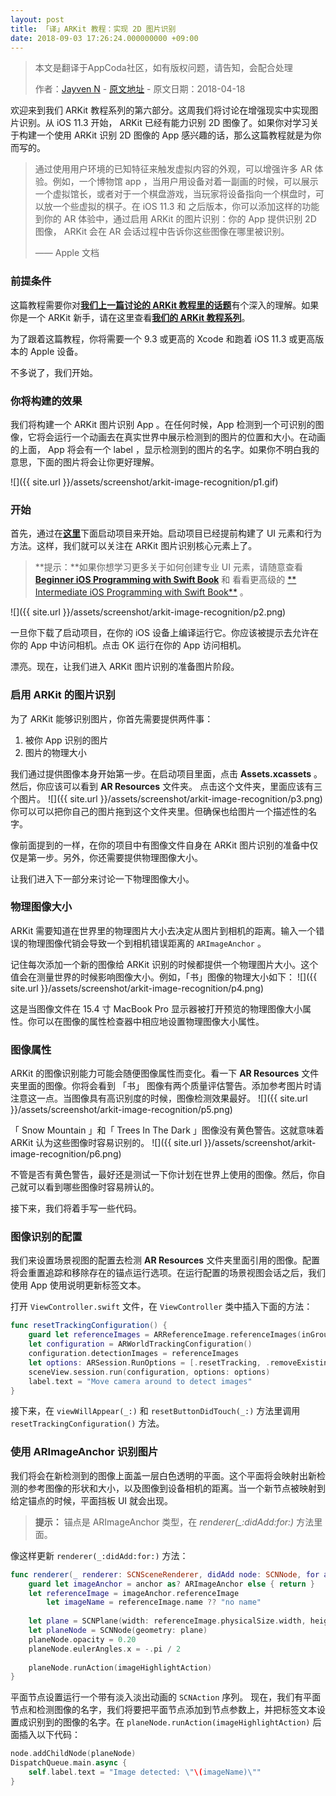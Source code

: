 ```yaml
---
layout: post
title: 「译」ARKit 教程：实现 2D 图片识别
date: 2018-09-03 17:26:24.000000000 +09:00
---
```


> 本文是翻译于AppCoda社区，如有版权问题，请告知，会配合处理
>  
>  作者：[Jayven N](https://medium.com/@jayvenn)    -    [原文地址](https://www.appcoda.com/arkit-image-recognition/)    -    原文日期：2018-04-18


欢迎来到我们 ARKit 教程系列的第六部分。这周我们将讨论在增强现实中实现图片识别。从 iOS 11.3 开始， ARKit 已经有能力识别 2D 图像了。如果你对学习关于构建一个使用 ARKit 识别 2D 图像的 App 感兴趣的话，那么这篇教程就是为你而写的。

> 通过使用用户环境的已知特征来触发虚拟内容的外观，可以增强许多 AR 体验。例如，一个博物馆 app ，当用户用设备对着一副画的时候，可以展示一个虚拟馆长，或者对于一个棋盘游戏，当玩家将设备指向一个棋盘时，可以放一个些虚拟的棋子。在 iOS 11.3 和 之后版本，你可以添加这样的功能到你的 AR 体验中，通过启用 ARKit 的图片识别：你的 App 提供识别 2D 图像， ARKit 会在 AR 会话过程中告诉你这些图像在哪里被识别。
> 
> —— Apple 文档 


### 前提条件

这篇教程需要你对[**我们上一篇讨论的 ARKit 教程里的话题**](https://emptywalker.github.io/2018/08/arkit-light-estimation/)有个深入的理解。如果你是一个 ARKit 新手，请在这里查看[**我们的 ARKit 教程系列**](https://www.appcoda.com/tag/arkit/)。

为了跟着这篇教程，你将需要一个 9.3 或更高的 Xcode 和跑着 iOS 11.3 或更高版本的 Apple 设备。

不多说了，我们开始。

### 你将构建的效果

我们将构建一个 ARKit 图片识别 App 。在任何时候，App 检测到一个可识别的图像，它将会运行一个动画去在真实世界中展示检测到的图片的位置和大小。在动画的上面， App 将会有一个 label ，显示检测到的图片的名字。如果你不明白我的意思，下面的图片将会让你更好理解。

![]({{  site.url  }}/assets/screenshot/arkit-image-recognition/p1.gif)


### 开始

首先，通过在[**这里**](https://raw.githubusercontent.com/appcoda/ARKitImageRecognition/master/StarterProject.zip)下面启动项目来开始。启动项目已经提前构建了 UI 元素和行为方法。这样，我们就可以关注在 ARKit 图片识别核心元素上了。

> **提示：**如果你想学习更多关于如何创建专业 UI 元素，请随意查看 [**Beginner iOS Programming with Swift Book**](https://www.appcoda.com/swift/) 和 看看更高级的 [** Intermediate iOS Programming with Swift Book**](https://www.appcoda.com/intermediate-swift-programming-book/) 。
> 

![]({{  site.url  }}/assets/screenshot/arkit-image-recognition/p2.png)

一旦你下载了启动项目，在你的 iOS 设备上编译运行它。你应该被提示去允许在你的 App 中访问相机。点击 OK 运行在你的 App 访问相机。

漂亮。现在，让我们进入 ARKit 图片识别的准备图片阶段。

### 启用 ARKit 的图片识别
为了 ARKit 能够识别图片，你首先需要提供两件事：

1. 被你 App 识别的图片
2. 图片的物理大小

我们通过提供图像本身开始第一步。在启动项目里面，点击 **Assets.xcassets** 。然后，你应该可以看到 **AR Resources** 文件夹。 点击这个文件夹，里面应该有三个图片。
![]({{  site.url  }}/assets/screenshot/arkit-image-recognition/p3.png)
你可以可以把你自己的图片拖到这个文件夹里。但确保也给图片一个描述性的名字。

像前面提到的一样，在你的项目中有图像文件自身在 ARKit 图片识别的准备中仅仅是第一步。另外，你还需要提供物理图像大小。

让我们进入下一部分来讨论一下物理图像大小。

### 物理图像大小
ARKit 需要知道在世界里的物理图片大小去决定从图片到相机的距离。输入一个错误的物理图像代销会导致一个到相机错误距离的 `ARImageAnchor` 。

记住每次添加一个新的图像给 ARKit 识别的时候都提供一个物理图片大小。这个值会在测量世界的时候影响图像大小。例如，「书」图像的物理大小如下：
![]({{  site.url  }}/assets/screenshot/arkit-image-recognition/p4.png)

这是当图像文件在 15.4 寸 MacBook Pro 显示器被打开预览的物理图像大小属性。你可以在图像的属性检查器中相应地设置物理图像大小属性。

### 图像属性

ARKit 的图像识别能力可能会随便图像属性而变化。看一下 **AR Resources** 文件夹里面的图像。你将会看到 「书」 图像有两个质量评估警告。添加参考图片时请注意这一点。当图像具有高识别度的时候，图像检测效果最好。
![]({{  site.url  }}/assets/screenshot/arkit-image-recognition/p5.png)

「 Snow Mountain 」和「 Trees In The Dark 」图像没有黄色警告。这就意味着 ARKit 认为这些图像时容易识别的。
![]({{  site.url  }}/assets/screenshot/arkit-image-recognition/p6.png)

不管是否有黄色警告，最好还是测试一下你计划在世界上使用的图像。然后，你自己就可以看到哪些图像时容易辨认的。

接下来，我们将着手写一些代码。

### 图像识别的配置
我们来设置场景视图的配置去检测 **AR Resources** 文件夹里面引用的图像。配置将会重置追踪和移除存在的锚点运行选项。在运行配置的场景视图会话之后，我们使用 App 使用说明更新标签文本。

打开 `ViewController.swift` 文件，在 `ViewController` 类中插入下面的方法：

```swift
func resetTrackingConfiguration() {
    guard let referenceImages = ARReferenceImage.referenceImages(inGroupNamed: "AR Resources", bundle: nil) else { return }
    let configuration = ARWorldTrackingConfiguration()
    configuration.detectionImages = referenceImages
    let options: ARSession.RunOptions = [.resetTracking, .removeExistingAnchors]
    sceneView.session.run(configuration, options: options)
    label.text = "Move camera around to detect images"
}
```
接下来，在 `viewWillAppear(_:)` 和 `resetButtonDidTouch(_:)` 方法里调用 `resetTrackingConfiguration()` 方法。

### 使用 ARImageAnchor 识别图片
我们将会在新检测到的图像上面盖一层白色透明的平面。这个平面将会映射出新检测的参考图像的形状和大小，以及图像到设备相机的距离。当一个新节点被映射到给定锚点的时候，平面挡板 UI 就会出现。

> **提示：** 锚点是 ARImageAnchor 类型，在 *renderer(_:didAdd:for:)* 方法里面。
>
像这样更新 `renderer(_:didAdd:for:)` 方法：

```swift
func renderer(_ renderer: SCNSceneRenderer, didAdd node: SCNNode, for anchor: ARAnchor) {
    guard let imageAnchor = anchor as? ARImageAnchor else { return }
    let referenceImage = imageAnchor.referenceImage
        let imageName = referenceImage.name ?? "no name"
        
    let plane = SCNPlane(width: referenceImage.physicalSize.width, height: referenceImage.physicalSize.height)
    let planeNode = SCNNode(geometry: plane)
    planeNode.opacity = 0.20
    planeNode.eulerAngles.x = -.pi / 2
    
    planeNode.runAction(imageHighlightAction)
}
```
平面节点设置运行一个带有淡入淡出动画的 `SCNAction` 序列。
现在，我们有平面节点和检测图像的名字，我们将要把平面节点添加到节点参数上，并把标签文本设置成识别到的图像的名字。在 `planeNode.runAction(imageHighlightAction)` 后面插入以下代码：

```swift
node.addChildNode(planeNode)
DispatchQueue.main.async {
    self.label.text = "Image detected: \"\(imageName)\""
}
```